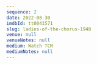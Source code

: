 ```yaml
---
sequence: 2
date: 2022-08-30
imdbId: tt0041571
slug: ladies-of-the-chorus-1948
venue: null
venueNotes: null
medium: Watch TCM
mediumNotes: null
---
```


